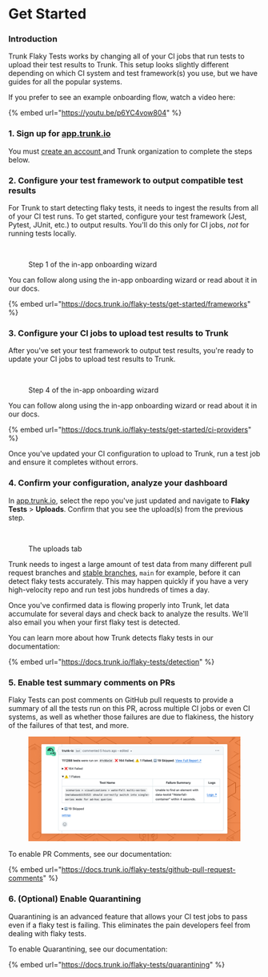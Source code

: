 # Get Started

### Introduction

Trunk Flaky Tests works by changing all of your CI jobs that run tests to upload their test results to Trunk. This setup looks slightly different depending on which CI system and test framework(s) you use, but we have guides for all the popular systems.

If you prefer to see an example onboarding flow, watch a video here:

{% embed url="https://youtu.be/p6YC4vow804" %}

### 1. Sign up for [app.trunk.io](https://app.trunk.io/signup?intent=flaky%20tests)

You must [create an account ](https://app.trunk.io/signup?intent=flaky%20tests)and Trunk organization to complete the steps below.

### 2. Configure your test framework to output compatible test results

For Trunk to start detecting flaky tests, it needs to ingest the results from all of your CI test runs. To get started, configure your test framework (Jest, Pytest, JUnit, etc.) to output results. You'll do this only for CI jobs, _not_ for running tests locally.

<figure><picture><source srcset="../../.gitbook/assets/add-test-framework-step-1-dark.png" media="(prefers-color-scheme: dark)"><img src="../../.gitbook/assets/add-test-framework-step-1-light.png" alt=""></picture><figcaption><p>Step 1 of the in-app onboarding wizard</p></figcaption></figure>

You can follow along using the in-app onboarding wizard or read about it in our docs.

{% embed url="https://docs.trunk.io/flaky-tests/get-started/frameworks" %}

### 3. Configure your CI jobs to upload test results to Trunk

After you've set your test framework to output test results, you're ready to update your CI jobs to upload test results to Trunk.

<figure><picture><source srcset="../../.gitbook/assets/add-test-framework-step-4-dark.png" media="(prefers-color-scheme: dark)"><img src="../../.gitbook/assets/add-test-framework-step-4-light.png" alt=""></picture><figcaption><p>Step 4 of the in-app onboarding wizard</p></figcaption></figure>

You can follow along using the in-app onboarding wizard or read about it in our docs.

{% embed url="https://docs.trunk.io/flaky-tests/get-started/ci-providers" %}

Once you've updated your CI configuration to upload to Trunk, run a test job and ensure it completes without errors.

### 4. Confirm your configuration, analyze your dashboard

In [app.trunk.io](https://app.trunk.io/login?intent=flaky%20tests), select the repo you've just updated and navigate to **Flaky Tests** > **Uploads**. Confirm that you see the upload(s) from the previous step.

<figure><picture><source srcset="../../.gitbook/assets/uploads-dark.png" media="(prefers-color-scheme: dark)"><img src="../../.gitbook/assets/uploads-light.png" alt=""></picture><figcaption><p>The uploads tab</p></figcaption></figure>

Trunk needs to ingest a large amount of test data from many different pull request branches and [stable branches](../detection.md#stable-branches), `main` for example, before it can detect flaky tests accurately. This may happen quickly if you have a very high-velocity repo and run test jobs hundreds of times a day.

Once you've confirmed data is flowing properly into Trunk, let data accumulate for several days and check back to analyze the results. We'll also email you when your first flaky test is detected.

You can learn more about how Trunk detects flaky tests in our documentation:

{% embed url="https://docs.trunk.io/flaky-tests/detection" %}

### 5. Enable test summary comments on PRs

Flaky Tests can post comments on GitHub pull requests to provide a summary of all the tests run on this PR, across multiple CI jobs or even CI systems, as well as whether those failures are due to flakiness, the history of the failures of that test, and more.

<figure><picture><source srcset="../../.gitbook/assets/github-comment-dark.png" media="(prefers-color-scheme: dark)"><img src="../../.gitbook/assets/github-comment-light.png" alt=""></picture><figcaption></figcaption></figure>



To enable PR Comments, see our documentation:

{% embed url="https://docs.trunk.io/flaky-tests/github-pull-request-comments" %}

### 6. (Optional) Enable Quarantining

Quarantining is an advanced feature that allows your CI test jobs to pass even if a flaky test is failing. This eliminates the pain developers feel from dealing with flaky tests.

To enable Quarantining, see our documentation:

{% embed url="https://docs.trunk.io/flaky-tests/quarantining" %}
